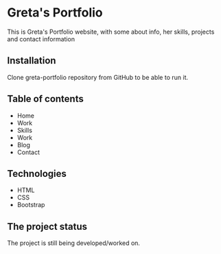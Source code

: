 # Greta's Portfolio

This is Greta's Portfolio website, with some about info, her skills, projects and contact information

## Installation

Clone greta-portfolio repository from GitHub to be able to run it.

## Table of contents
- Home
- Work
- Skills
- Work
- Blog
- Contact

## Technologies
- HTML
- CSS
- Bootstrap

## The project status 
The project is still being developed/worked on.
